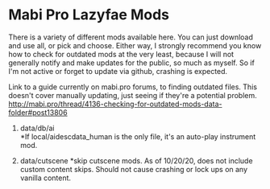# Mabi Pro Lazyfae Mods
 
There is a variety of different mods available here.  You can just download and use all, or pick and choose.  Either way, I strongly recommend you know how to check for outdated mods at the very least, because I will not generally notify and make updates for the public, so much as myself.  So if I'm not active or forget to update via github, crashing is expected.

Link to a guide currently on mabi.pro forums, to finding outdated files.  This doesn't cover manually updating, just seeing if they're a potential problem.
<http://mabi.pro/thread/4136-checking-for-outdated-mods-data-folder#post13806>


   1. data/db/ai<br>
   *If local/aidescdata_human is the only file, it's an auto-play instrument mod.

   2. data/cutscene
   *skip cutscene mods.  As of 10/20/20, does not include custom content skips.  Should not cause crashing or lock ups on any vanilla content.

